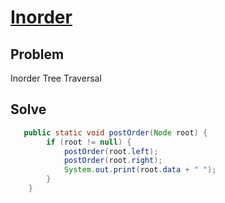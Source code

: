 # [Inorder](https://www.hackerrank.com/challenges/tree-inorder-traversal/problem)
## Problem
Inorder Tree Traversal
## Solve
```java
   public static void postOrder(Node root) {
        if (root != null) {
            postOrder(root.left);
            postOrder(root.right);
            System.out.print(root.data + " ");
        }
    }
```
